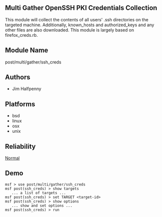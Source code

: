 ## Multi Gather OpenSSH PKI Credentials Collection

This module will collect the contents of all users' .ssh 
directories on the targeted machine. Additionally, 
known_hosts and authorized_keys and any other files are also 
downloaded. This module is largely based on 
firefox_creds.rb.


## Module Name
post/multi/gather/ssh_creds

## Authors
* Jim Halfpenny





## Platforms
* bsd
* linux
* osx
* unix

## Reliability
[Normal](https://github.com/rapid7/metasploit-framework/wiki/Exploit-Ranking)

## Demo

```
msf > use post/multi/gather/ssh_creds
msf post(ssh_creds) > show targets
   ... a list of targets ...
msf post(ssh_creds) > set TARGET <target-id>
msf post(ssh_creds) > show options
   ... show and set options ...
msf post(ssh_creds) > run
```
    
    